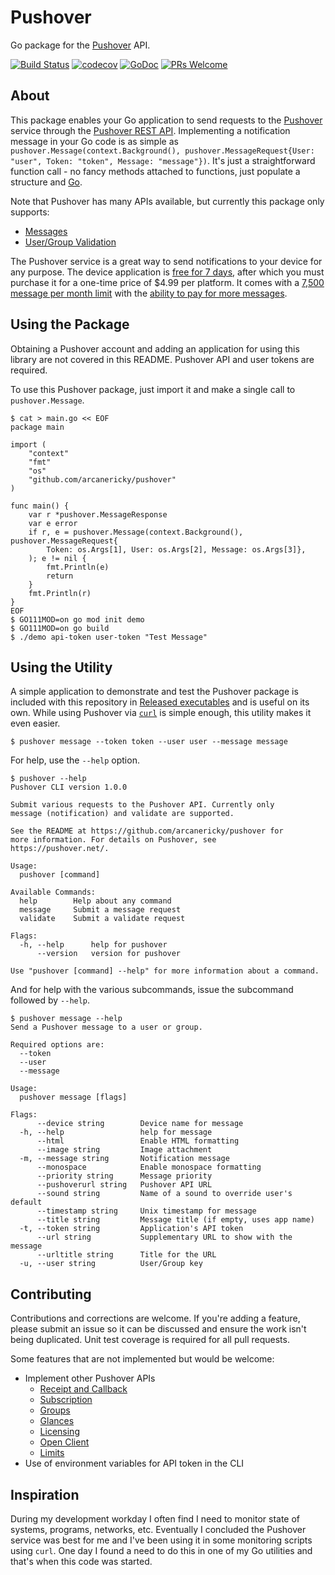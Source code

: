 # Pushover

Go package for the [Pushover](https://pushover.net/) API.

[![Build Status](https://travis-ci.com/arcanericky/pushover.svg?branch=master)](https://travis-ci.com/arcanericky/pushover)
[![codecov](https://codecov.io/gh/arcanericky/pushover/branch/master/graph/badge.svg)](https://codecov.io/gh/arcanericky/pushover)
[![GoDoc](https://img.shields.io/badge/docs-GoDoc-brightgreen.svg)](https://godoc.org/github.com/arcanericky/pushover)
[![PRs Welcome](https://img.shields.io/badge/PRs-welcome-brightgreen.svg)](http://makeapullrequest.com)

## About

This package enables your Go application to send requests to the [Pushover](https://pushover.net/) service through the [Pushover REST API](https://pushover.net/api). Implementing a notification message in your Go code is as simple as `pushover.Message(context.Background(), pushover.MessageRequest{User: "user", Token: "token", Message: "message"})`. It's just a straightforward function call - no fancy methods attached to functions, just populate a structure and [Go](https://golang.org/).

Note that Pushover has many APIs available, but currently this package only supports:
-  [Messages](https://pushover.net/api#messages)
-  [User/Group Validation](https://pushover.net/api#validate)

The Pushover service is a great way to send notifications to your device for any purpose. The device application is [free for 7 days](https://pushover.net/faq#overview-fees), after which you must purchase it for a one-time price of $4.99 per platform. It comes with a [7,500 message per month limit](https://pushover.net/faq#overview-limits) with the [ability to pay for more messages](https://pushover.net/faq#overview-usage).


## Using the Package

Obtaining a Pushover account and adding an application for using this library are not covered in this README. Pushover API and user tokens are required.

To use this Pushover package, just import it and make a single call to `pushover.Message`.

```
$ cat > main.go << EOF
package main

import (
	"context"
	"fmt"
	"os"
	"github.com/arcanericky/pushover"
)

func main() {
	var r *pushover.MessageResponse
	var e error
	if r, e = pushover.Message(context.Background(), pushover.MessageRequest{
		Token: os.Args[1], User: os.Args[2], Message: os.Args[3]},
	); e != nil {
		fmt.Println(e)
		return
	}
	fmt.Println(r)
}
EOF
$ GO111MOD=on go mod init demo
$ GO111MOD=on go build
$ ./demo api-token user-token "Test Message"
```

## Using the Utility

A simple application to demonstrate and test the Pushover package is included with this repository in [Released executables](https://github.com/arcanericky/pushover/releases) and is useful on its own. While using Pushover via [`curl`](https://curl.haxx.se/) is simple enough, this utility makes it even easier.

```
$ pushover message --token token --user user --message message
```

For help, use the `--help` option.

```
$ pushover --help
Pushover CLI version 1.0.0

Submit various requests to the Pushover API. Currently only
message (notification) and validate are supported.

See the README at https://github.com/arcanericky/pushover for
more information. For details on Pushover, see
https://pushover.net/.

Usage:
  pushover [command]

Available Commands:
  help        Help about any command
  message     Submit a message request
  validate    Submit a validate request

Flags:
  -h, --help      help for pushover
      --version   version for pushover

Use "pushover [command] --help" for more information about a command.
```

And for help with the various subcommands, issue the subcommand followed by `--help`.
```
$ pushover message --help
Send a Pushover message to a user or group.

Required options are:
  --token
  --user
  --message

Usage:
  pushover message [flags]

Flags:
      --device string        Device name for message
  -h, --help                 help for message
      --html                 Enable HTML formatting
      --image string         Image attachment
  -m, --message string       Notification message
      --monospace            Enable monospace formatting
      --priority string      Message priority
      --pushoverurl string   Pushover API URL
      --sound string         Name of a sound to override user's default
      --timestamp string     Unix timestamp for message
      --title string         Message title (if empty, uses app name)
  -t, --token string         Application's API token
      --url string           Supplementary URL to show with the message
      --urltitle string      Title for the URL
  -u, --user string          User/Group key
```

## Contributing

Contributions and corrections are welcome. If you're adding a feature, please submit an issue so it can be discussed and ensure the work isn't being duplicated. Unit test coverage is required for all pull requests.

Some features that are not implemented but would be welcome:
  
- Implement other Pushover APIs
  - [Receipt and Callback](https://pushover.net/api/receipts)
  - [Subscription](https://pushover.net/api/subscriptions)
  - [Groups](https://pushover.net/api/groups)
  - [Glances](https://pushover.net/api/groups)
  - [Licensing](https://pushover.net/api/licensing)
  - [Open Client](https://pushover.net/api/client)
  - [Limits](https://pushover.net/api#limits)
- Use of environment variables for API token in the CLI

## Inspiration

During my development workday I often find I need to monitor state of systems, programs, networks, etc. Eventually I concluded the Pushover service was best for me and I've been using it in some monitoring scripts using `curl`. One day I found a need to do this in one of my Go utilities and that's when this code was started.